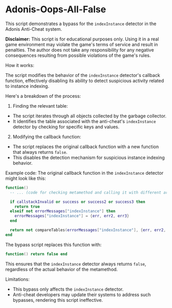 # Adonis-Oops-All-False
This script demonstrates a bypass for the `indexInstance` detector in the Adonis Anti-Cheat system.

**Disclaimer:** This script is for educational purposes only. Using it in a real game environment may violate the game's terms of service and result in penalties. The author does not take any responsibility for any negative consequences resulting from possible violations of the game's rules.

How it works:

The script modifies the behavior of the `indexInstance` detector's callback function, effectively disabling its ability to detect suspicious activity related to instance indexing.

Here's a breakdown of the process:

1. Finding the relevant table:
- The script iterates through all objects collected by the garbage collector.
- It identifies the table associated with the anti-cheat's `indexInstance` detector by checking for specific keys and values.
2. Modifying the callback function:
- The script replaces the original callback function with a new function that always returns `false`.
- This disables the detection mechanism for suspicious instance indexing behavior.

Example code:
The original callback function in the `indexInstance` detector might look like this:

```lua
function()
  -- ... (code for checking metamethod and calling it with different arguments) ...

  if callstackInvalid or success or success2 or success3 then
    return true
  elseif not errorMessages["indexInstance"] then
    errorMessages["indexInstance"] = {err, err2, err3}
  end

  return not compareTables(errorMessages["indexInstance"], {err, err2, err3})
end
```

The bypass script replaces this function with:

```lua
function() return false end
```

This ensures that the `indexInstance` detector always returns `false`, regardless of the actual behavior of the metamethod.

Limitations:
- This bypass only affects the `indexInstance` detector.
- Anti-cheat developers may update their systems to address such bypasses, rendering this script ineffective.
